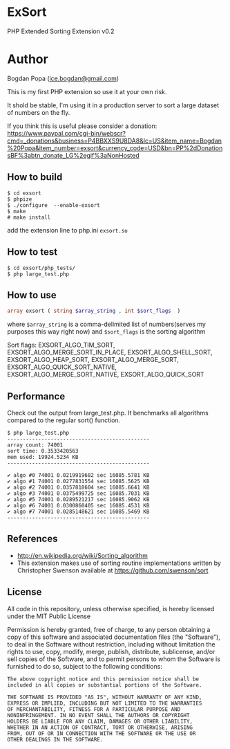 ExSort
======

PHP Extended Sorting Extension v0.2


Author
======

Bogdan Popa (ice.bogdan@gmail.com)

This is my first PHP extension so use it at your own risk. 

It shold be stable, I'm using it in a production server to sort a large dataset of numbers on the fly.

If you think this is useful please consider a donation:
https://www.paypal.com/cgi-bin/webscr?cmd=_donations&business=P4BBXXS9U8DA8&lc=US&item_name=Bogdan%20Popa&item_number=exsort&currency_code=USD&bn=PP%2dDonationsBF%3abtn_donate_LG%2egif%3aNonHosted

How to build
------------
```shell
$ cd exsort
$ phpize
$ ./configure  --enable-exsort
$ make
# make install
```
add the extension line to php.ini
`exsort.so`

How to test
-----------
```shell
$ cd exsort/php_tests/
$ php large_test.php
```

How to use
----------
```php
array exsort ( string $array_string , int $sort_flags  )
```
where `$array_string` is a comma-delimited list of numbers(serves my purposes this way right now)
and `$sort_flags` is the sorting algorithm

Sort flags:
EXSORT_ALGO_TIM_SORT, EXSORT_ALGO_MERGE_SORT_IN_PLACE, EXSORT_ALGO_SHELL_SORT, EXSORT_ALGO_HEAP_SORT, EXSORT_ALGO_MERGE_SORT, EXSORT_ALGO_QUICK_SORT_NATIVE, EXSORT_ALGO_MERGE_SORT_NATIVE, EXSORT_ALGO_QUICK_SORT

Performance
-----------

Check out the output from large_test.php. It benchmarks all algorithms compared to the regular sort() function.
```shell
$ php large_test.php 
----------------------------------------------
array count: 74001
sort time: 0.3533420563
mem used: 19924.5234 KB
----------------------------------------------

✔ algo #0 74001 0.0219919682 sec 16085.5781 KB
✔ algo #1 74001 0.0277831554 sec 16085.5625 KB
✔ algo #2 74001 0.0357818604 sec 16085.6641 KB
✔ algo #3 74001 0.0375499725 sec 16085.7031 KB
✔ algo #5 74001 0.0289521217 sec 16085.9062 KB
✔ algo #6 74001 0.0300860405 sec 16085.4531 KB
✔ algo #7 74001 0.0285148621 sec 16085.5469 KB
----------------------------------------------
```
References
----------
* http://en.wikipedia.org/wiki/Sorting_algorithm
* This extension makes use of sorting routine implementations written by Christopher Swenson available at https://github.com/swenson/sort


License
-------

All code in this repository, unless otherwise specified, is hereby
licensed under the MIT Public License

  Permission is hereby granted, free of charge, to any person
  obtaining a copy of this software and associated documentation
	files (the "Software"), to deal in the Software without
	restriction, including without limitation the rights to use,
	copy, modify, merge, publish, distribute, sublicense, and/or sell
	copies of the Software, and to permit persons to whom the
	Software is furnished to do so, subject to the following
	conditions:
	
	The above copyright notice and this permission notice shall be
	included in all copies or substantial portions of the Software.
	
	THE SOFTWARE IS PROVIDED "AS IS", WITHOUT WARRANTY OF ANY KIND,
	EXPRESS OR IMPLIED, INCLUDING BUT NOT LIMITED TO THE WARRANTIES
	OF MERCHANTABILITY, FITNESS FOR A PARTICULAR PURPOSE AND
	NONINFRINGEMENT. IN NO EVENT SHALL THE AUTHORS OR COPYRIGHT
	HOLDERS BE LIABLE FOR ANY CLAIM, DAMAGES OR OTHER LIABILITY,
	WHETHER IN AN ACTION OF CONTRACT, TORT OR OTHERWISE, ARISING
	FROM, OUT OF OR IN CONNECTION WITH THE SOFTWARE OR THE USE OR
	OTHER DEALINGS IN THE SOFTWARE.